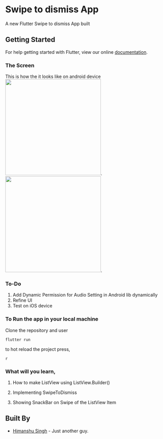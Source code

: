 # Swipe to dismiss App

A new Flutter Swipe to dismiss App built 

## Getting Started

For help getting started with Flutter, view our online
[documentation](https://flutter.io/).

### The Screen

This is how the it looks like on android device
<br/>
<img src="https://github.com/hi-manshu/Flutter-Music-App/blob/master/ss0.jpg" height = "300em">.
<img src="https://github.com/hi-manshu/Flutter-Music-App/blob/master/ss1.jpg" height = "300em">.

### To-Do
1. Add Dynamic Permission for Audio Setting in Android lib dynamically
1. Refine UI
1. Test on iOS device

### To Run the app in your local machine

Clone the repository and user
```
flutter run
```
to hot reload the project press,
```
r
```

### What will you learn,

1. How to make ListView using ListView.Builder()

1. Implementing SwipeToDismiss

1. Showing SnackBar on Swipe of the ListView Item
## Built By

* [Himanshu Singh](http://www.github.com/hi-manshu) - Just another guy.
